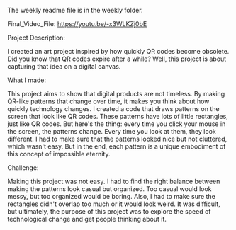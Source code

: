 The weekly readme file is in the weekly folder.


Final_Video_File: https://youtu.be/-x3WLKZj0bE

Project Description:

I created an art project inspired by how quickly QR codes become obsolete. Did you know that QR codes expire after a while? Well, this project is about capturing that idea on a digital canvas.

What I made:

This project aims to show that digital products are not timeless. By making QR-like patterns that change over time, it makes you think about how quickly technology changes. I created a code that draws patterns on the screen that look like QR codes. These patterns have lots of little rectangles, just like QR codes. But here's the thing: every time you click your mouse in the screen, the patterns change. Every time you look at them, they look different. I had to make sure that the patterns looked nice but not cluttered, which wasn't easy. But in the end, each pattern is a unique embodiment of this concept of impossible eternity.

Challenge:

Making this project was not easy. I had to find the right balance between making the patterns look casual but organized. Too casual would look messy, but too organized would be boring. Also, I had to make sure the rectangles didn't overlap too much or it would look weird. It was difficult, but ultimately, the purpose of this project was to explore the speed of technological change and get people thinking about it.
